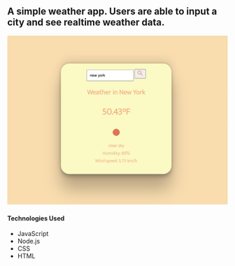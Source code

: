 

 A simple weather app. Users are able to input a city and see realtime weather data.
 --- 

![Alt text](./weather.png)

#### Technologies Used
- JavaScript
- Node.js
- CSS
- HTML 
